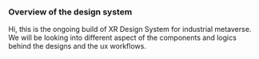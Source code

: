 ### Overview of the design system

Hi, this is the ongoing build of XR Design System for industrial metaverse.
We will be looking into different aspect of the components and logics behind the designs and the ux workflows.